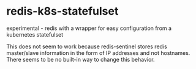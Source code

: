# redis-k8s-statefulset
experimental - redis with a wrapper for easy configuration from a kubernetes statefulset

This does not seem to work because redis-sentinel stores redis master/slave information in the form of IP addresses and not hostnames. There seems to be no built-in way to change this behavior.
